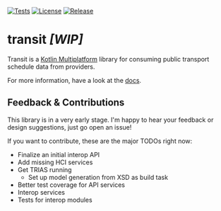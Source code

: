 [![Tests](https://github.com/jlnstrk/transit/workflows/Tests/badge.svg)](https://github.com/jlnstrk/transit/actions?query=workflow%3ATests)
[![License](https://img.shields.io/badge/license-Apache%202.0-blue.svg)](./LICENSE.md)
[![Release](https://img.shields.io/github/release/jlnstrk/transit.svg)](https://github.com/jlnstrk/transit/releases/)

# transit _[WIP]_

Transit is a [Kotlin Multiplatform](https://kotlinlang.org/docs/reference/multiplatform.html) library for consuming
public transport schedule data from providers.

For more information, have a look at the [docs](https://jlnstrk.github.io/transit).

## Feedback & Contributions

This library is in a very early stage. I'm happy to hear your feedback or design suggestions, just go open an issue!

If you want to contribute, these are the major TODOs right now:

- Finalize an initial interop API
- Add missing HCI services
- Get TRIAS running
  - Set up model generation from XSD as build task
- Better test coverage for API services
- Interop services
- Tests for interop modules